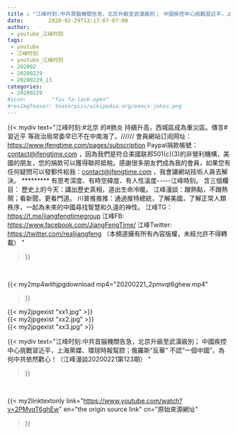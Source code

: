 ```yaml
---
title : "江峰时刻:中共首腦機關告急，北京升級至武漢級別； 中國疾控中心挑戰習近平，上海黨媒、環球時報幫腔；俄羅斯“反華” 不認“一個中國”，為何中共依然歡心！（江峰漫談20200221第123期） "
date:        2020-02-29T13:17:07-07:00
author:
 - youtube_江峰时刻
tags:
 - youtube
 - 江峰时刻
 - youtube_江峰时刻
 - 202002
 - 20200229
 - 20200229_13
categories:
 - 20200229
#icon:        "fas fa-lock-open"
#resImgTeaser: teaserpics/wikipedia.org/emacs-jokes.png
---
```


{{< mydiv text="江峰时刻:#北京 的#肺炎 持續升高，西城區成為重災區。傳言#習近平 等政治局常委早已不在中南海了。////// 會員網站订阅网址：https://www.jfengtime.com/pages/subscription Paypal捐款帳號：contact@jfengtime.com ，因為我們是符合美國联邦501(c)(3)的非營利機構，美國的朋友，您的捐款可以獲得聯邦抵稅。感謝很多朋友們成為我的會員，如果您有任何疑問可以發郵件給我：contact@jfengtime.com ，我會讓網站技術人員去解決。     ********* 有思考深度、有時空緯度、有人性溫度-----江峰時刻。 含三個欄目： 歷史上的今天：講出歷史真相，道出生命冷暖。 江峰漫談：蹭熱點，不蹭熱鬧；看新聞，更看門道。 川普推推推：通過推特總統，了解美國，了解正常人類秩序，一起為未來的中國尋找智慧和久違的神性。  江峰TG：https://t.me/jiangfengtimegroup 江峰FB: https://www.facebook.com/JiangFengTime/ 江峰Twitter: https://twitter.com/realjiangfeng （本頻道擁有所有內容版權，未經允許不得轉載） "
>}}
<br>


{{< my2mp4withjpgdownload mp4="20200221_2pmvqt6ghew.mp4"
>}}

{{< my2jpgexist "xx1.jpg" >}}<br>
{{< my2jpgexist "xx2.jpg" >}}<br>
{{< my2jpgexist "xx3.jpg" >}}<br>



{{< mydiv text="江峰时刻:中共首腦機關告急，北京升級至武漢級別； 中國疾控中心挑戰習近平，上海黨媒、環球時報幫腔；俄羅斯“反華” 不認“一個中國”，為何中共依然歡心！（江峰漫談20200221第123期） "
>}}
<br>

{{< my2linktextonly link="https://www.youtube.com/watch?v=2PMvqT6ghEw"
en="the origin source link" cn="原始來源網址"
>}}


<br>

